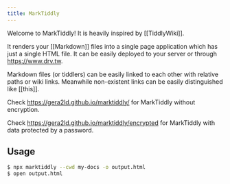 ```yaml
---
title: MarkTiddly
---
```


Welcome to MarkTiddly! It is heavily inspired by [[TiddlyWiki]].

It renders your [[Markdown]] files into a single page application which has just a single HTML file. It can be easily deployed to your server or through <https://www.drv.tw>.

Markdown files (or tiddlers) can be easily linked to each other with relative paths or wiki links. Meanwhile non-existent links can be easily distinguished like [[this]].

Check https://gera2ld.github.io/marktiddly/ for MarkTiddly without encryption.

Check https://gera2ld.github.io/marktiddly/encrypted for MarkTiddly with data protected by a password.

## Usage

```bash
$ npx marktiddly --cwd my-docs -o output.html
$ open output.html
```
